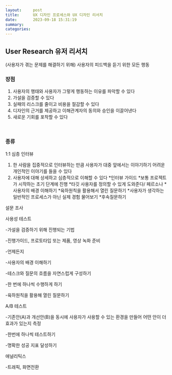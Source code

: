 ```yaml
---
layout:     post
title:      UX 디자인 프로세스와 UX 디자인 리서치 
date:       2023-09-18 15:31:19
summary:    
categories: 
---
```


## User Research 유저 리서치
(사용자가 겪는 문제를 해결하기 위해) 사용자의 피드백을 듣기 위한 모든 행동


### 장점

1. 사용자의 행태와 사용자가 그렇게 행동하는 이유를 파악할 수 있다
2. 가설을 검증할 수 있다
3. 실패의 리스크를 줄이고 비용을 절감할 수 있다
4. 디자인의 근거를 제공하고 이해관계자의 동의와 승인을 이끌어낸다
5. 새로운 기회를 포착할 수 있다

​

### 종류

1:1 심층 인터뷰

1) 한 사람을 집중적으로 인터뷰하는 만큼 사용자가 대중 앞에서는 이야기하기 어려운 개인적인 이야기를 들을 수 있다
2) 사용자에 대해 상세하고 심층적으로 이해할 수 있다
*인터뷰 가이드
*보통 프로젝트가 시작하는 초기 단계에 진행
*타깃 사용자를 정의할 수 있게 도와준다/ 페르소나
*사용자의 배경 이해하기
*육하원칙을 활용해서 열린 질문하기
*사용자가 생각하는 일반적인 프로세스가 아닌 실제 경험 물어보기
*후속질문하기


설문 조사


사용성 테스트

-가설을 검증하기 위해 진행되는 기법

-진행가이드, 프로토타입 또는 제품, 영상 녹화 준비

-언제든지

-사용자의 배경 이해하기

-테스크와 질문의 흐름을 자연스럽게 구성하기

-한 번에 하나씩 수행하게 하기

-육하원칙을 활용해 열린 질문하기


A/B 테스트

-기존안(A)과 개선안(B)을 동시에 사용자가 사용할 수 있는 환경을 만들어 어떤 안이 더 효과가 있는지 측정

-한번에 하나씩 테스트하기

-명확한 성공 지표 달성하기

애널리틱스

-트래픽, 화면전환



